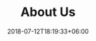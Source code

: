 ---
title: "About Us"
date: 2018-07-12T18:19:33+06:00
heading : "WE ARE Codin.Work. A WEB AND MOBILE APP DEVELOPMENT COMPANY IN LUXEMBOURG."
description : "We are specialized in developing forward-thinking brand identities, websites, illustration and animation for all types of customers. And we do this by bringing our customers through each phase of the design process with us."
expertise_title: "Expertise"
expertise_sectors: ["Customer Experience Design", "Digital Products", "Development", "Campaign & Content", "Employer Branding", "Animation & Motion Graphics", "Packaging & Product Design", "Retail & Spacial", "Print & Editorial Design", "Concept/Text", "Information Design"]
---